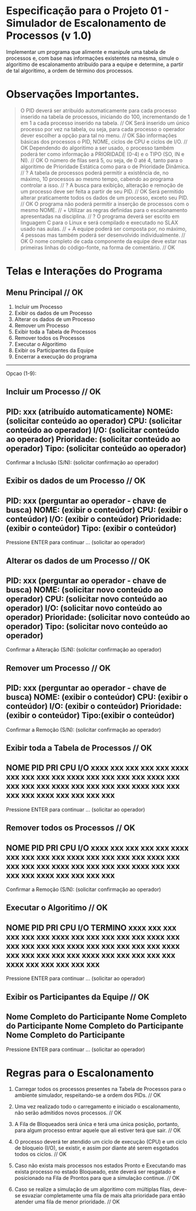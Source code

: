 Especificação para o Projeto 01 - Simulador de Escalonamento de Processos (v 1.0)
===========================================================================================================================

Implementar um programa que alimente e manipule uma tabela de processos e, com base nas informações existentes na mesma, simule o 
algoritimo de escalonamento atribuído para a equipe e determine, a partir de tal algoritimo, a ordem de término dos processos.

Observações Importantes.
===========================================================================================================================
> O PID deverá ser atribuído automaticamente para cada processo inserido na tabela de processos, iniciando do 100, incrementando de
  1 em 1 a cada processo inserido na tabela. // OK
> Será inserido um único processo por vez na tabela, ou seja, para cada processo o operador dever escolher a opção para tal no menu. // OK
> São informações básicas dos processos o PID, NOME, ciclos de CPU e ciclos de I/O. // OK
> Dependendo do algoritimo a ser usado, o processo também poderá ter como informação a PRIORIDADE (0-4) e o TIPO (SO, IN e NI). // OK
> O número de filas será 5, ou seja, de 0 até 4, tanto para o algoritimo de Prioridade Estática como para o de Prioridade Dinâmica. // ?
> A tabela de processos poderá permitir a existência de, no máximo, 10 processos ao mesmo tempo, cabendo ao programa controlar a isso. // ?
> A busca para exibição, alteração e remoção de um processo deve ser feita a partir de seu PID. // OK
> Será permitido alterar praticamente todos os dados de um processo, exceto seu PID. // OK
> O programa não poderá permitir a inserção de processos com o mesmo NOME. // +
> Utilizar as regras definidas para o escalonamento apresentadas na disciplina. // ?
> O programa deverá ser escrito em linguagem C para o Linux e será compilado e executado no SLAX usado nas aulas. // +
> A equipe poderá ser composta por, no máximo, 4 pessoas mas também poderá ser desenvolvido individualmente. // OK
> O nome completo de cada componente da equipe deve estar nas primeiras linhas do código-fonte, na forma de comentário. // OK



Telas e Interações do Programa
===========================================================================================================================

Menu Principal // OK
-----------------------------------------------------------
1. Incluir um Processo
2. Exibir os dados de um Processo
3. Alterar os dados de um Processo
4. Remover um Processo
5. Exibir toda a Tabela de Processos
6. Remover todos os Processos
7. Executar o Algoritimo
8. Exibir os Participantes da Equipe
9. Encerrar a execução do programa
-----------------------------------------------------------
Opcao (1-9):



Incluir um Processo // OK
-----------------------------------------------------------
PID: xxx (atribuído automaticamente)
NOME: (solicitar conteúdo ao operador)
CPU: (solicitar conteúdo ao operador)
I/O: (solicitar conteúdo ao operador)
Prioridade: (solicitar conteúdo ao operador)
Tipo: (solicitar conteúdo ao operador)
-----------------------------------------------------------
Confirmar a Inclusão (S/N): (solicitar confirmação ao operador)



Exibir os dados de um Processo // OK
-----------------------------------------------------------
PID: xxx (perguntar ao operador - chave de busca)
NOME: (exibir o conteúdor)
CPU:  (exibir o conteúdor)
I/O:  (exibir o conteúdor)
Prioridade:  (exibir o conteúdor)
Tipo:  (exibir o conteúdor)
-----------------------------------------------------------
Pressione ENTER para continuar ... (solicitar ao operador)



Alterar os dados de um Processo // OK
-----------------------------------------------------------
PID: xxx (perguntar ao operador - chave de busca)
NOME: (solicitar novo conteúdo ao operador)
CPU: (solicitar novo conteúdo ao operador)
I/O: (solicitar novo conteúdo ao operador)
Prioridade: (solicitar novo conteúdo ao operador)
Tipo: (solicitar novo conteúdo ao operador)
-----------------------------------------------------------
Confirmar a Alteração (S/N): (solicitar confirmação ao operador)



Remover um Processo // OK
-----------------------------------------------------------
PID: xxx (perguntar ao operador - chave de busca)
NOME: (exibir o conteúdor)
CPU: (exibir o conteúdor)
I/O: (exibir o conteúdor)
Prioridade: (exibir o conteúdor)
Tipo:(exibir o conteúdor)
-----------------------------------------------------------
Confirmar a Remoção (S/N): (solicitar confirmação ao operador)



Exibir toda a Tabela de Processos // OK
-----------------------------------------------------------
NOME    PID    PRI    CPU    I/O
xxxx    xxx    xxx    xxx    xxx
xxxx    xxx    xxx    xxx    xxx
xxxx    xxx    xxx    xxx    xxx
xxxx    xxx    xxx    xxx    xxx
xxxx    xxx    xxx    xxx    xxx
xxxx    xxx    xxx    xxx    xxx
xxxx    xxx    xxx    xxx    xxx
-----------------------------------------------------------
Pressione ENTER para continuar ... (solicitar ao operador)



Remover todos os Processos // OK
-----------------------------------------------------------
NOME    PID    PRI    CPU    I/O
xxxx    xxx    xxx    xxx    xxx
xxxx    xxx    xxx    xxx    xxx
xxxx    xxx    xxx    xxx    xxx
xxxx    xxx    xxx    xxx    xxx
xxxx    xxx    xxx    xxx    xxx
xxxx    xxx    xxx    xxx    xxx
xxxx    xxx    xxx    xxx    xxx
-----------------------------------------------------------
Confirmar a Remoção (S/N): (solicitar confirmação ao operador)



Executar o Algoritimo // OK
-----------------------------------------------------------
NOME    PID    PRI    CPU    I/O   TERMINO
xxxx    xxx    xxx    xxx    xxx     xxx
xxxx    xxx    xxx    xxx    xxx     xxx
xxxx    xxx    xxx    xxx    xxx     xxx
xxxx    xxx    xxx    xxx    xxx     xxx
xxxx    xxx    xxx    xxx    xxx     xxx
xxxx    xxx    xxx    xxx    xxx     xxx
xxxx    xxx    xxx    xxx    xxx     xxx
-----------------------------------------------------------
Pressione ENTER para continuar ... (solicitar ao operador)



Exibir os Participantes da Equipe // OK
-----------------------------------------------------------
Nome Completo do Participante
Nome Completo do Participante
Nome Completo do Participante
Nome Completo do Participante
-----------------------------------------------------------
Pressione ENTER para continuar ... (solicitar ao operador)



Regras para o Escalonamento
===========================================================================================================================

1. Carregar todos os processos presentes na Tabela de Processos para o ambiente simulador, respeitando-se a
   ordem dos PIDs. // OK

2. Uma vez realizado todo o carregamento e iniciado o escalonamento, não serão admitidos novos processos. // OK

3. A Fila de Bloqueados será única e terá uma única posição, portanto, para algum processo entrar aquele que ali
   estiver terá que sair. // OK

4. O processo deverá ter atendido um ciclo de execução (CPU) e um ciclo de bloqueio (I/O), se existir, e assim
   por diante até serem esgotados todos os ciclos. // OK

5. Caso não exista mais processos nos estados Pronto e Executando mas exista processo no estado Bloqueado, este
   deverá ser resgatado e posicionado na Fila de Prontos para que a simulação continue. // OK

6. Caso se realize a simulação de um algoritimo com múltiplas filas, deve-se esvaziar completamente uma fila de
   mais alta prioridade para então atender uma fila de menor prioridade. // OK